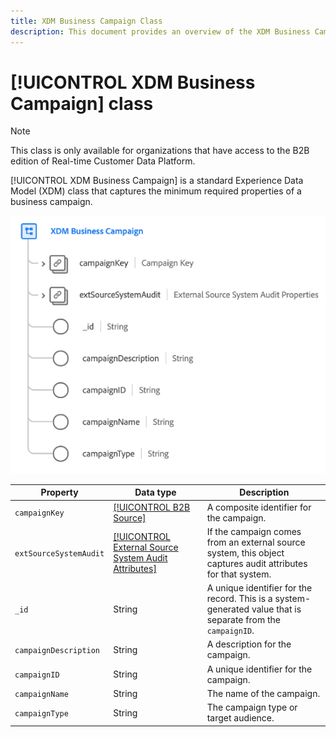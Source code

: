 ```yaml
---
title: XDM Business Campaign Class
description: This document provides an overview of the XDM Business Campaign class in Experience Data Model (XDM).
---
```

# [!UICONTROL XDM Business Campaign] class

>[!NOTE]
>
>This class is only available for organizations that have access to the B2B edition of Real-time Customer Data Platform.

[!UICONTROL XDM Business Campaign] is a standard Experience Data Model (XDM) class that captures the minimum required properties of a business campaign.

![](../../images/classes/b2b/business-campaign.png)

| Property | Data type |  Description |
| --- | --- | --- |
| `campaignKey` | [[!UICONTROL B2B Source]](../../data-types/b2b-source.md) | A composite identifier for the campaign. |
| `extSourceSystemAudit` | [[!UICONTROL External Source System Audit Attributes]](../../data-types/external-source-system-audit-attributes.md) | If the campaign comes from an external source system, this object captures audit attributes for that system. |
| `_id` | String  | A unique identifier for the record. This is a system-generated value that is separate from the `campaignID`. |
| `campaignDescription` | String  | A description for the campaign. |
| `campaignID` | String  | A unique identifier for the campaign. |
| `campaignName` | String  | The name of the campaign. |
| `campaignType` | String  | The campaign type or target audience. |

